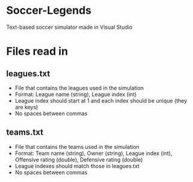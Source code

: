 # Soccer-Legends
Text-based soccer simulator made in Visual Studio

# Files read in

## leagues.txt
* File that contains the leagues used in the simulation
* Format: League name (string), League index (int)
* League index should start at 1 and each index should be unique (they are keys)
* No spaces between commas

## teams.txt
* File that contains the teams used in the simulation
* Format: Team name (string), Owner (string), League index (int), Offensive rating (double), Defensive rating (double)
* League indexes should match those in leagues.txt
* No spaces between commas
